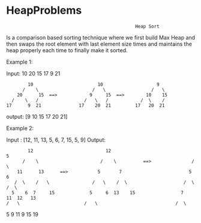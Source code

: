 # HeapProblems
                                                    Heap Sort
Is a comparison based sorting technique where we first build Max Heap and then swaps the root element with last element size times and maintains the heap properly each time to finally make it sorted.

Example 1:

Input: 10 20 15 17 9 21

            10                        10                    9
          /    \                    /   \                 /   \
        20      15  ==>            9     15  ==>        10    15
      /    \   /                 /   \   /            /  \    /
    17      9  21              17    20  21         17   20  21

output: [9 10 15 17 20 21]

Example 2:

Input : [12, 11, 13, 5, 6, 7, 15, 5, 9]
Output:

            12                           12                                 5
          /    \                       /    \          ==>               /    \
        11      13      ==>           5       7                         5      6 
       /  \    /   \                /   \    /  \                     /  \    /  \
      5    6  7     15             5     6  13    15                 7   11  12   13
    /   \                        /   \                             /  \  
   5     9                     11     9                          15    19